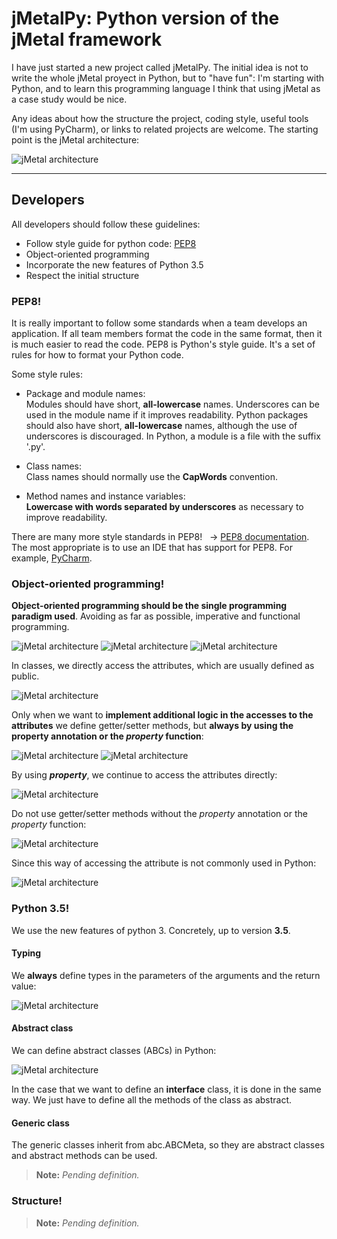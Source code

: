 # jMetalPy: Python version of the jMetal framework

I have just started a new project called jMetalPy. The initial idea is not to write the whole jMetal proyect in Python, but to "have fun": I'm starting with Python, and to learn this programming language I think that using jMetal as a case study would be nice.

Any ideas about how the structure the project, coding style, useful tools (I'm using PyCharm), or links to related projects are welcome. The starting point is the jMetal architecture:

![jMetal architecture](resources/jMetal5UML.png)

---

## Developers

All developers should follow these guidelines:

  - Follow style guide for python code: [PEP8](https://www.python.org/dev/peps/pep-0008)
  - Object-oriented programming
  - Incorporate the new features of Python 3.5
  - Respect the initial structure


### PEP8!

It is really important to follow some standards when a team develops an application. If all team members format the code in the same format, then it is much easier to read the code. PEP8 is Python's style guide. It's a set of rules for how to format your Python code.

Some style rules:

  - Package and module names: <br/>
Modules should have short, **all-lowercase** names. Underscores can be used in the module name if it improves readability. Python packages should also have short, **all-lowercase** names, although the use of underscores is discouraged. In Python, a module is a file with the suffix '.py'.

  - Class names: <br/>
Class names should normally use the **CapWords** convention. 

  - Method names and instance variables: <br/>
**Lowercase with words separated by underscores** as necessary to improve readability. 

There are many more style standards in PEP8! &nbsp; &rarr; [PEP8 documentation](https://www.python.org/dev/peps/pep-0008). </br>
The most appropriate is to use an IDE that has support for PEP8. For example, [PyCharm](https://www.jetbrains.com/pycharm/).

### Object-oriented programming!

**Object-oriented programming should be the single programming paradigm used**. Avoiding as far as possible, imperative and functional programming.

![jMetal architecture](resources/python_poo_programming.png)
![jMetal architecture](resources/python_functional_programming.png)
![jMetal architecture](resources/python_imperative_programming.png)

In classes, we directly access the attributes, which are usually defined as public.

![jMetal architecture](resources/without_getter_setter.png)

Only when we want to **implement additional logic in the accesses to the attributes** we define getter/setter methods, but **always by using the property annotation or the ***property*** function**:

![jMetal architecture](resources/property_annotation.png)
![jMetal architecture](resources/property_functional.png)

By using ***property***, we continue to access the attributes directly:

![jMetal architecture](resources/good_access.png)

Do not use getter/setter methods without the *property* annotation or the *property* function:

![jMetal architecture](resources/with_getter_setter.png)

Since this way of accessing the attribute is not commonly used in Python:

![jMetal architecture](resources/bad_access.png)

### Python 3.5!

We use the new features of python 3. Concretely, up to version **3.5**.

#### Typing

We **always** define types in the parameters of the arguments and the return value:

![jMetal architecture](resources/types_in_methods.png)

#### Abstract class

We can define abstract classes (ABCs) in Python:

![jMetal architecture](resources/abstract.png)

In the case that we want to define an **interface** class, it is done in the same way. We just have to define all the methods of the class as abstract.

#### Generic class

The generic classes inherit from abc.ABCMeta, so they are abstract classes and abstract methods can be used.

> **Note:** <i>Pending definition.</i>

### Structure!

> **Note:** <i>Pending definition.</i>

